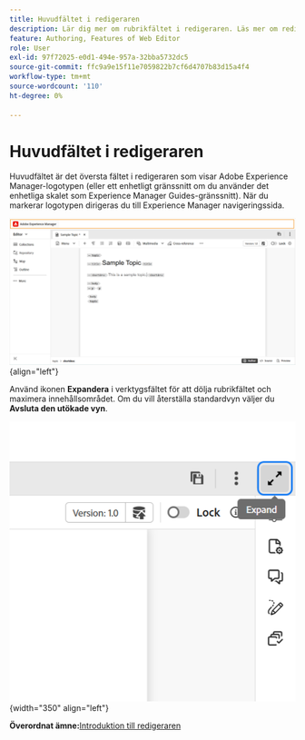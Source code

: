 ```yaml
---
title: Huvudfältet i redigeraren
description: Lär dig mer om rubrikfältet i redigeraren. Läs mer om redigeringsgränssnittet och funktionerna i Adobe Experience Manager Guides.
feature: Authoring, Features of Web Editor
role: User
exl-id: 97f72025-e0d1-494e-957a-32bba5732dc5
source-git-commit: ffc9a9e15f11e7059822b7cf6d4707b83d15a4f4
workflow-type: tm+mt
source-wordcount: '110'
ht-degree: 0%

---
```


# Huvudfältet i redigeraren

Huvudfältet är det översta fältet i redigeraren som visar Adobe Experience Manager-logotypen (eller ett enhetligt gränssnitt om du använder det enhetliga skalet som Experience Manager Guides-gränssnitt). När du markerar logotypen dirigeras du till Experience Manager navigeringssida.

![](./images/web-editor-header-bar.png){align="left"}

Använd ikonen **Expandera** i verktygsfältet för att dölja rubrikfältet och maximera innehållsområdet. Om du vill återställa standardvyn väljer du **Avsluta den utökade vyn**.

![](./images/web-editor-header-bar-expand-option.png){width="350" align="left"}



**Överordnat ämne:**&#x200B;[ Introduktion till redigeraren](web-editor.md)
